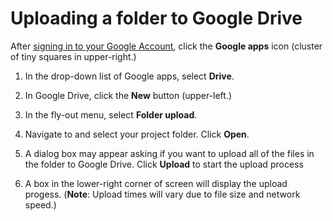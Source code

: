 # Uploading a folder to Google Drive

After [signing in to your Google Account](/signing-in-to-your-google-account.md), click the **Google apps** icon \(cluster of tiny squares in upper-right.\)

1. In the drop-down list of Google apps, select **Drive**.

2. In Google Drive, click the **New** button \(upper-left.\)

3. In the fly-out menu, select **Folder upload**.

4. Navigate to and select your project folder. Click **Open**.

5. A dialog box may appear asking if you want to upload all of the files in the folder to Google Drive. Click **Upload** to start the upload process

6. A box in the lower-right corner of screen will display the upload progess. \(**Note**: Upload times will vary due to file size and network speed.\)



